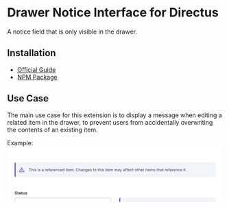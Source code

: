 # Drawer Notice Interface for Directus

A notice field that is only visible in the drawer.

## Installation

-   [Official Guide](https://docs.directus.io/extensions/installing-extensions.html)
-   [NPM Package](https://www.npmjs.com/package/directus-extension-drawer-notice)

## Use Case

The main use case for this extension is to display a message when editing a related item in the drawer, to prevent users from accidentally overwriting the contents of an existing item.

Example:
![](https://raw.githubusercontent.com/formfcw/directus-extension-drawer-notice/main/docs/use-case.png)
